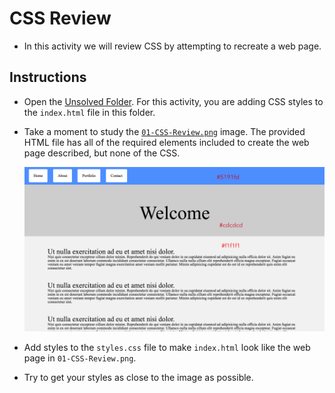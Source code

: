 # CSS Review

* In this activity we will review CSS by attempting to recreate a web page.

## Instructions

* Open the [Unsolved Folder](Unsolved). For this activity, you are adding CSS styles to the `index.html` file in this folder.

* Take a moment to study the [`01-CSS-Review.png`](Images/01-CSS-Review.png) image. The provided HTML file has all of the required elements included to create the web page described, but none of the CSS.

  ![01-CSS-Review.png](Images/01-CSS-Review.png)

* Add styles to the `styles.css` file to make `index.html` look like the web page in `01-CSS-Review.png`.

* Try to get your styles as close to the image as possible.
